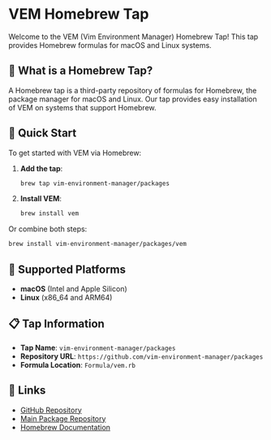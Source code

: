 # VEM Homebrew Tap

Welcome to the VEM (Vim Environment Manager) Homebrew Tap! This tap provides Homebrew formulas for macOS and Linux systems.

## 🍺 What is a Homebrew Tap?

A Homebrew tap is a third-party repository of formulas for Homebrew, the package manager for macOS and Linux. Our tap provides easy installation of VEM on systems that support Homebrew.

## 🚀 Quick Start

To get started with VEM via Homebrew:

1. **Add the tap**:
   ```bash
   brew tap vim-environment-manager/packages
   ```

2. **Install VEM**:
   ```bash
   brew install vem
   ```

Or combine both steps:
```bash
brew install vim-environment-manager/packages/vem
```

## 🎯 Supported Platforms

- **macOS** (Intel and Apple Silicon)
- **Linux** (x86_64 and ARM64)

## 📋 Tap Information

- **Tap Name**: `vim-environment-manager/packages`
- **Repository URL**: `https://github.com/vim-environment-manager/packages`
- **Formula Location**: `Formula/vem.rb`

## 🔗 Links

- [GitHub Repository](https://github.com/ryo-arima/vem)
- [Main Package Repository](https://vim-environment-manager.github.io/packages/)
- [Homebrew Documentation](https://docs.brew.sh/)